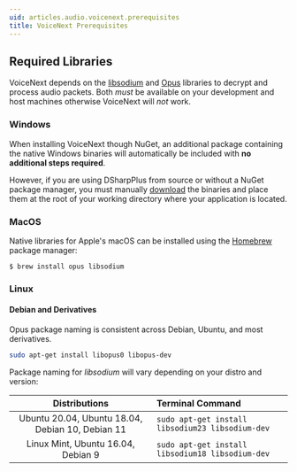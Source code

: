 ```yaml
---
uid: articles.audio.voicenext.prerequisites
title: VoiceNext Prerequisites
---
```


## Required Libraries
VoiceNext depends on the [libsodium][0] and [Opus][1] libraries to decrypt and process audio packets. Both *must* be
available on your development and host machines otherwise VoiceNext will *not* work.

### Windows
When installing VoiceNext though NuGet, an additional package containing the native Windows binaries will automatically
be included with **no additional steps required**.

However, if you are using DSharpPlus from source or without a NuGet package manager, you must manually [download][2] the
binaries and place them at the root of your working directory where your application is located.

### MacOS
Native libraries for Apple's macOS can be installed using the [Homebrew][3] package manager:
```console 
$ brew install opus libsodium
```

### Linux

#### Debian and Derivatives 
Opus package naming is consistent across Debian, Ubuntu, and most derivatives.
```bash 
sudo apt-get install libopus0 libopus-dev
```

Package naming for *libsodium* will vary depending on your distro and version:

Distributions                                    | Terminal Command
:-----------------------------------------------:|:-----------------
Ubuntu 20.04, Ubuntu 18.04, Debian 10, Debian 11 | `sudo apt-get install libsodium23 libsodium-dev`
Linux Mint, Ubuntu 16.04, Debian 9               | `sudo apt-get install libsodium18 libsodium-dev`

<!-- LINKS -->
[0]:  https://github.com/jedisct1/libsodium
[1]:  https://opus-codec.org/
[2]:  xref:natives
[3]:  https://brew.sh

